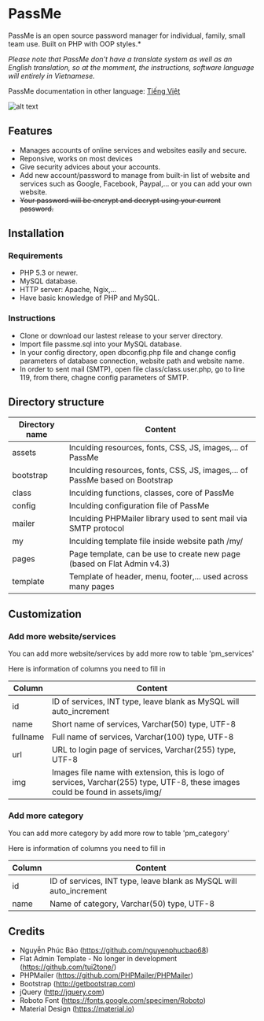 # PassMe
PassMe is an open source password manager for individual, family, small team use. Built on PHP with OOP styles.*

*Please note that PassMe don't have a translate system as well as an English translation, so at the momment, the instructions, software language will entirely in Vietnamese.*

PassMe documentation in other language: [Tiếng Việt](README_vi.md)

![alt text](http://i.imgur.com/XUQBm96.png "Ảnh chụp màn hình PassMe")

## Features
- Manages accounts of online services and websites easily and secure. 
- Reponsive, works on most devices
- Give security advices about your accounts.
- Add new account/password to manage from built-in list of website and services such as Google, Facebook, Paypal,... or you can add your own website.
- ~~Your password will be encrypt and decrypt using your current password.~~ 

## Installation
### Requirements 
- PHP 5.3 or newer.
- MySQL database.
- HTTP server: Apache, Ngix,...
- Have basic knowledge of PHP and MySQL.

### Instructions
- Clone or download our lastest release to your server directory.
- Import file passme.sql into your MySQL database.
- In your config directory, open dbconfig.php file and change config parameters of database connection, website path and website name.
- In order to sent mail (SMTP), open file class/class.user.php, go to line 119, from there, chagne config parameters of SMTP.

## Directory structure

| Directory name | Content |
| ------  | ----------------------------------------------------------------------------------------------------------------- |
| assets     | Inculding resources, fonts, CSS, JS, images,... of PassMe |
| bootstrap    | Inculding resources, fonts, CSS, JS, images,... of PassMe based on Bootstrap|
| class| Inculding functions, classes, core of PassMe |
| config     | Inculding configuration file of PassMe |
| mailer     | Inculding PHPMailer library used to sent mail via SMTP protocol   |
| my     | Inculding template file inside website path /my/   |
| pages     | Page template, can be use to create new page (based on Flat Admin v4.3)  |
| template   | Template of header, menu, footer,... used across many pages |

## Customization
### Add more website/services
You can add more website/services by add more row to table 'pm_services'

Here is information of columns you need to fill in

| Column | Content                                                                                                          |
| ------  | ----------------------------------------------------------------------------------------------------------------- |
| id      | ID of services, INT type, leave blank as MySQL will auto_increment                                                   |
| name    | Short name of services, Varchar(50) type, UTF-8                                                                 |
| fullname| Full name of services, Varchar(100) type, UTF-8                                                                  |
| url     | URL to login page of services, Varchar(255) type, UTF-8                                               |
| img     | Images file name with extension, this is logo of services, Varchar(255) type, UTF-8, these images could be found in assets/img/   |

### Add more category
You can add more category by add more row to table 'pm_category'

Here is information of columns you need to fill in

| Column | Content                                                                                                          |
| ------  | ----------------------------------------------------------------------------------------------------------------- |
| id      | ID of services, INT type, leave blank as MySQL will auto_increment                                                  |
| name    | Name of category, Varchar(50) type, UTF-8                                                                           |

## Credits 
- Nguyễn Phúc Bảo (https://github.com/nguyenphucbao68)
- Flat Admin Template - No longer in development (https://github.com/tui2tone/)
- PHPMailer (https://github.com/PHPMailer/PHPMailer)
- Bootstrap (http://getbootstrap.com)
- jQuery (http://jquery.com)
- Roboto Font (https://fonts.google.com/specimen/Roboto)
- Material Design (https://material.io)
 
